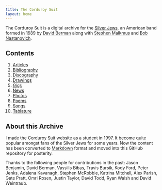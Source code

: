 ```yaml
---
title: The Corduroy Suit
layout: home
---
```


The Corduroy Suit is a digital archive for the [Silver Jews][1], an American band formed in 1989 by [David Berman][2] along with [Stephen Malkmus][3] and [Bob Nastanovich][4].

[1]: http://en.wikipedia.org/wiki/Silver_Jews
[2]: http://en.wikipedia.org/wiki/David_Berman_(musician)
[3]: http://en.wikipedia.org/wiki/Stephen_Malkmus
[4]: http://en.wikipedia.org/wiki/Bob_Nastanovich

Contents
--------

1. [Articles](articles)
1. [Bibliography](bibliography)
1. [Discography](discography)
1. [Drawings](drawings)
1. [Gigs](gigs)
1. [News](news)
1. [Photos](photos)
1. [Poems](poems)
1. [Songs](songs)
1. [Tablature](tablature)

About this Archive
------------------

I made the Corduroy Suit website as a student in 1997. It become quite popular amongst fans of the Silver Jews for some years. Now the content has been converted to [Markdown](http://en.wikipedia.org/wiki/Markdown) format and moved into this GitHub repository for posterity.

Thanks to the following people for contributions in the past: Jason Benjamin, David Berman, Vassilis Bibas, Travis Bursik, Kody Ford, Peter Jenks, Adalena Kavanagh, Stephen McRobbie, Katrina Mitchell, Alex Parish, Gate Pratt, Omri Rosen, Justin Taylor, David Todd, Ryan Walsh and David Weintraub.
